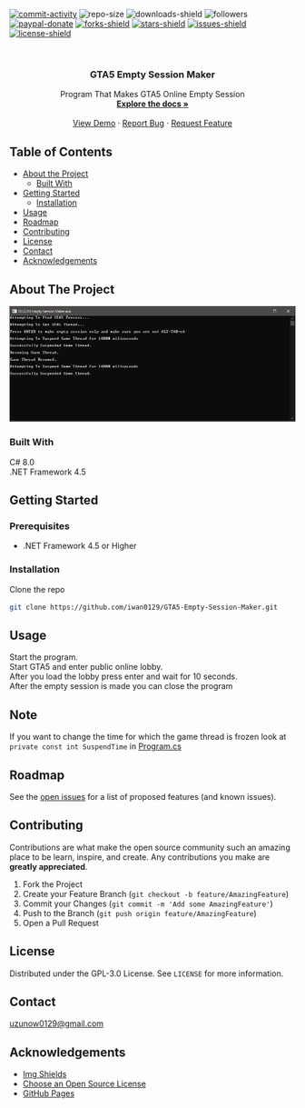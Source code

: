 [![commit-activity]][commit-url]
![repo-size]
![downloads-shield]
![followers]
[![paypal-donate]][paypal-url]
[![forks-shield]][forks-url]
[![stars-shield]][stars-url]
[![issues-shield]][issues-url]
[![license-shield]][license-url]


<!-- PROJECT LOGO -->
<br />
<p align="center">
  <!--
  <a href="https://github.com/iwan0129/GTA5-Empty-Session-Maker">
    <img src="images/logo.png" alt="Logo" width="80" height="80">
  </a>
  -->
  
  <h3 align="center">GTA5 Empty Session Maker</h3>

  <p align="center">
    Program That Makes GTA5 Online Empty Session
    <br />
    <a href="https://github.com/iwan0129/GTA5-Empty-Session-Maker"><strong>Explore the docs »</strong></a>
    <br />
    <br />
    <a href="https://github.com/iwan0129/GTA5-Empty-Session-Maker">View Demo</a>
    ·
    <a href="https://github.com/iwan0129/GTA5-Empty-Session-Maker/issues">Report Bug</a>
    ·
    <a href="https://github.com/iwan0129/GTA5-Empty-Session-Maker/issues">Request Feature</a>
  </p>
</p>


## Table of Contents

* [About the Project](#about-the-project)
  * [Built With](#built-with)
* [Getting Started](#getting-started)
  <!--* [Prerequisites](#prerequisites)-->
  * [Installation](#installation)
* [Usage](#usage)
* [Roadmap](#roadmap)
* [Contributing](#contributing)
* [License](#license)
* [Contact](#contact)
* [Acknowledgements](#acknowledgements)

## About The Project

![Screenshot]

### Built With
C# 8.0<br>
.NET Framework 4.5

## Getting Started

### Prerequisites
* .NET Framework 4.5 or Higher

### Installation

Clone the repo
```sh
git clone https://github.com/iwan0129/GTA5-Empty-Session-Maker.git
```

## Usage

Start the program.<br>
Start GTA5 and enter public online lobby.<br>
After you load the lobby press enter and wait for 10 seconds.<br>
After the empty session is made you can close the program<br>

## Note

If you want to change the time for which the game thread is frozen look at `private const int SuspendTime` in [Program.cs]

## Roadmap

See the [open issues](https://github.com/iwan0129/GTA5-Empty-Session-Maker/issues) for a list of proposed features (and known issues).

## Contributing

Contributions are what make the open source community such an amazing place to be learn, inspire, and create. Any contributions you make are **greatly appreciated**.

1. Fork the Project
2. Create your Feature Branch (`git checkout -b feature/AmazingFeature`)
3. Commit your Changes (`git commit -m 'Add some AmazingFeature'`)
4. Push to the Branch (`git push origin feature/AmazingFeature`)
5. Open a Pull Request

## License

Distributed under the GPL-3.0 License. See `LICENSE` for more information.

## Contact

uzunow0129@gmail.com

## Acknowledgements
* [Img Shields](https://shields.io)
* [Choose an Open Source License](https://choosealicense.com)
* [GitHub Pages](https://pages.github.com)


[contributors-shield]: https://img.shields.io/github/contributors/iwan0129/GTA5-Empty-Session-Maker.svg?style=for-the-badge
[contributors-url]: https://github.com/iwan0129/GTA5-Empty-Session-Maker/graphs/contributors
[forks-shield]: https://img.shields.io/github/forks/iwan0129/GTA5-Empty-Session-Maker.svg?style=for-the-badge
[forks-url]: https://github.com/iwan0129/GTA5-Empty-Session-Maker/network/members
[stars-shield]: https://img.shields.io/github/stars/iwan0129/GTA5-Empty-Session-Maker.svg?style=for-the-badge
[stars-url]: https://github.com/iwan0129/GTA5-Empty-Session-Maker/stargazers
[issues-shield]: https://img.shields.io/github/issues/iwan0129/GTA5-Empty-Session-Maker.svg?style=for-the-badge
[issues-url]: https://github.com/iwan0129/GTA5-Empty-Session-Maker/issues
[license-shield]: https://img.shields.io/github/license/iwan0129/GTA5-Empty-Session-Maker.svg?style=for-the-badge
[license-url]: https://github.com/iwan0129/GTA5-Empty-Session-Maker/blob/master/LICENSE
[product-screenshot]: images/screenshot.png
[repo-size]: https://img.shields.io/github/repo-size/iwan0129/GTA5-Empty-Session-Maker.svg?label=repository%20size&style=for-the-badge
[commit-activity]: https://img.shields.io/github/commit-activity/m/iwan0129/GTA5-Empty-Session-Maker.svg?style=for-the-badge
[commit-url]: https://github.com/iwan0129/GTA5-Empty-Session-Maker/commits/master
[followers]: https://img.shields.io/github/followers/iwan0129?style=for-the-badge
[paypal-url]: https://paypal.me/iwan0129?locale.x=en_US
[paypal-donate]: https://img.shields.io/badge/donate-PayPal-104098.svg?style=for-the-badge&logo=PayPal
[Program.cs]: https://github.com/iwan0129/GTA5-Empty-Session-Maker/blob/master/GTA5%20Empty%20Session%20Maker/Program.cs
[downloads-shield]: https://img.shields.io/github/downloads/iwan0129/GTA5-Empty-Session-Maker/total.svg?style=for-the-badge
[Screenshot]: Images/Screenshot.png
